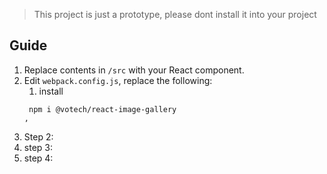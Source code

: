 > This project is just a prototype, please dont install it into your project

## Guide

1. Replace contents in `/src` with your React component.
1. Edit `webpack.config.js`, replace the following:
   1. install
   ```
   	npm i @votech/react-image-gallery
   ,
   ```
1. Step 2:
1. step 3:
1. step 4:
